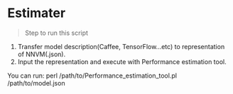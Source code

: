 # Estimater

> Step to run this script
1. Transfer model description(Caffee, TensorFlow...etc) to representation of NNVM(.json).
2. Input the representation and execute with Performance estimation tool.

You can run:
perl /path/to/Performance_estimation_tool.pl /path/to/model.json
